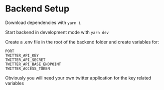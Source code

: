 # Backend Setup

Download dependencies with `yarn i`

Start backend in development mode with `yarn dev`

Create a .env file in the root of the backend folder and create variables for:
```
PORT
TWITTER_API_KEY
TWITTER_API_SECRET
TWITTER_API_BASE_ENDPOINT
TWITTER_ACCESS_TOKEN
```  
Obviously you will need your own twitter application for the key related variables 

